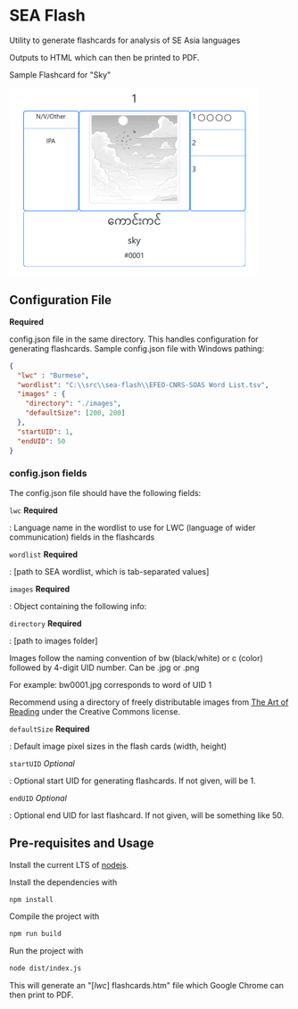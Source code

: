 # SEA Flash

Utility to generate flashcards for analysis of SE Asia languages

Outputs to HTML which can then be printed to PDF.

Sample Flashcard for "Sky"

![](./assets/sample_sky.png)

## Configuration File

**Required**

config.json file in the same directory. This handles configuration for generating flashcards. Sample config.json file with Windows pathing:

```json
{
  "lwc" : "Burmese",
  "wordlist": "C:\\src\\sea-flash\\EFEO-CNRS-SOAS Word List.tsv",
  "images" : {
    "directory": "./images",
    "defaultSize": [200, 200]
  },
  "startUID": 1,
  "endUID": 50
}
```

### config.json fields

The config.json file should have the following fields:

`lwc` **Required** 

: Language name in the wordlist to use for LWC (language of wider communication) fields in the flashcards

`wordlist` **Required** 

: [path to SEA wordlist, which is tab-separated values]

`images` **Required** 

: Object containing the following info:

`directory` **Required**

: [path to images folder]

Images follow the naming convention of bw (black/white) or c (color) followed by 4-digit UID number.
Can be .jpg or .png

For example: bw0001.jpg corresponds to word of UID 1

Recommend using a directory of freely distributable images from [The Art of Reading](https://bloomlibrary.org/page/resources/art-of-reading) 
under the Creative Commons license.

`defaultSize` **Required** 

: Default image pixel sizes in the flash cards (width, height)

`startUID` *Optional*

: Optional start UID for generating flashcards. If not given, will be 1.

`endUID` *Optional*

: Optional end UID for last flashcard. If not given, will be something like 50.

## Pre-requisites and Usage

Install the current LTS of [nodejs](https://nodejs.org/).

Install the dependencies with
```bash
npm install
```

Compile the project with
```bash
npm run build
```

Run the project with
```bash
node dist/index.js
```

This will generate an "[*lwc*] flashcards.htm" file which Google Chrome can then print to PDF.
